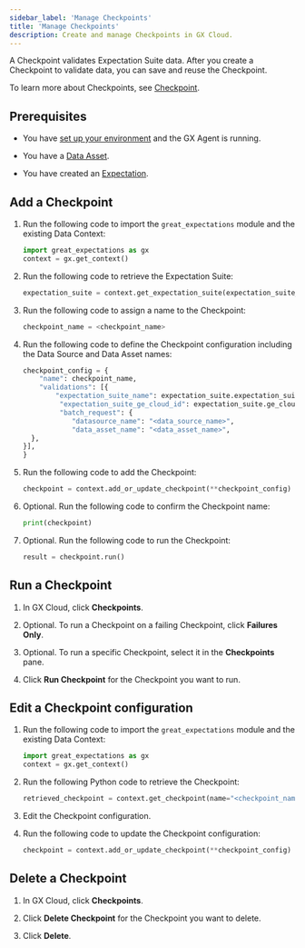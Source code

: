 ```yaml
---
sidebar_label: 'Manage Checkpoints'
title: 'Manage Checkpoints'
description: Create and manage Checkpoints in GX Cloud.
---
```


A Checkpoint validates Expectation Suite data. After you create a Checkpoint to validate data, you can save and reuse the Checkpoint. 

To learn more about Checkpoints, see [Checkpoint](../../terms/checkpoint.md).

## Prerequisites

- You have [set up your environment](../set_up_gx_cloud.md) and the GX Agent is running. 

- You have a [Data Asset](/cloud/data_assets/manage_data_assets.md#create-a-data-asset).

- You have created an [Expectation](/cloud/expectations/manage_expectations.md#create-an-expectation).

## Add a Checkpoint

1. Run the following code to import the `great_expectations` module and the existing Data Context:

    ```python title="Python"
    import great_expectations as gx
    context = gx.get_context()
    ```
2. Run the following code to retrieve the Expectation Suite:

    ```python title="Python"
    expectation_suite = context.get_expectation_suite(expectation_suite_name=<expectation_name>)
    ```

3. Run the following code to assign a name to the Checkpoint:

    ```python title="Python"
    checkpoint_name = <checkpoint_name> 
    ```

4. Run the following code to define the Checkpoint configuration including the Data Source and Data Asset names:

    ```python title="Python"
    checkpoint_config = {
        "name": checkpoint_name,
        "validations": [{
            "expectation_suite_name": expectation_suite.expectation_suite_name,
             "expectation_suite_ge_cloud_id": expectation_suite.ge_cloud_id,
             "batch_request": {
                "datasource_name": "<data_source_name>",
                "data_asset_name": "<data_asset_name>",
      },
    }],
    } 
    ```
5. Run the following code to add the Checkpoint:

    ```python title="Python"
    checkpoint = context.add_or_update_checkpoint(**checkpoint_config) 
    ```

6. Optional. Run the following code to confirm the Checkpoint name:

    ```python title="Python"
    print(checkpoint) 
    ```

7. Optional. Run the following code to run the Checkpoint:
    
    ```python title="Python"
    result = checkpoint.run() 
    ```

## Run a Checkpoint

1. In GX Cloud, click **Checkpoints**.

2. Optional. To run a Checkpoint on a failing Checkpoint, click **Failures Only**.

3. Optional. To run a specific Checkpoint, select it in the **Checkpoints** pane.

4. Click **Run Checkpoint** for the Checkpoint you want to run.


## Edit a Checkpoint configuration

1. Run the following code to import the `great_expectations` module and the existing Data Context:

    ```python title="Python"
    import great_expectations as gx
    context = gx.get_context()
    ```
2. Run the following Python code to retrieve the Checkpoint:

    ```python title="Python"
    retrieved_checkpoint = context.get_checkpoint(name="<checkpoint_name>") 
    ```
3. Edit the Checkpoint configuration. 

4. Run the following code to update the Checkpoint configuration:

    ```python title="Python"
    checkpoint = context.add_or_update_checkpoint(**checkpoint_config) 
    ```

## Delete a Checkpoint

1. In GX Cloud, click **Checkpoints**.

2. Click **Delete Checkpoint** for the Checkpoint you want to delete.

3. Click **Delete**.
